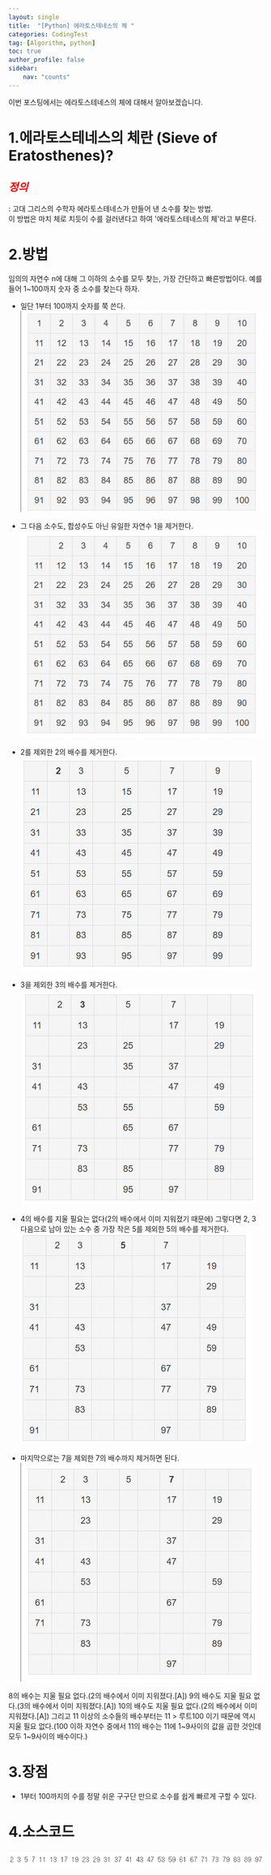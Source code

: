 ```yaml
---
layout: single
title:  "[Python] 에라토스테네스의 체 "
categories: CodingTest
tag: [Algorithm, python]
toc: true
author_profile: false
sidebar:
    nav: "counts"
---
```

이번 포스팅에서는 에라토스테네스의 체에 대해서 알아보겠습니다.  


# 1.에라토스테네스의 체란 (Sieve of Eratosthenes)?  
## <span style="color:red">***정의***</span>    
: 고대 그리스의 수학자 에라토스테네스가 만들어 낸 소수를 찾는 방법.   
  이 방법은 마치 체로 치듯이 수를 걸러낸다고 하여 '에라토스테네스의 체'라고 부른다. 


# 2.방법  

임의의 자연수 n에 대해 그 이하의 소수를 모두 찾는, 가장 간단하고 빠른방법이다. 예를 들어 1~100까지 숫자 중 소수를 찾는다 하자.

- 일단 1부터 100까지 숫자를 쭉 쓴다.
![Alt text](image-2.png)  

- 그 다음 소수도, 합성수도 아닌 유일한 자연수 1을 제거한다.
![Alt text](image-3.png)  

- 2를 제외한 2의 배수를 제거한다.  
![Alt text](image-4.png)  

- 3을 제외한 3의 배수를 제거한다.  
![Alt text](image-5.png)  

- 4의 배수를 지울 필요는 없다(2의 배수에서 이미 지워졌기 때문에) 그렇다면 2, 3 다음으로 남아 있는 소수 중 가장 작은 5를 제외한 5의 배수를 제거한다.  
![Alt text](image-6.png)  

- 마지막으로는 7을 제외한 7의 배수까지 제거하면 된다.  
![Alt text](image-7.png)  

8의 배수는 지울 필요 없다.(2의 배수에서 이미 지워졌다.[A]) 9의 배수도 지울 필요 없다.(3의 배수에서 이미 지워졌다.[A]) 10의 배수도 지울 필요 없다.(2의 배수에서 이미 지워졌다.[A]) 그리고 11 이상의 소수들의 배수부터는 11 > 루트100
이기 때문에 역시 지울 필요 없다.(100 이하 자연수 중에서 11의 배수는 11에 1~9사이의 값을 곱한 것인데 모두 1~9사이의 배수이다.)  


# 3.장점  
- 1부터 100까지의 수를 정말 쉬운 구구단 만으로 소수를 쉽게 빠르게 구할 수 있다.  


# 4.소스코드  

<script src="https://gist.github.com/kghees/559f13b85c6bb90ff206f62a85d235ab.js"></script>  
![Alt text](image-8.png)  

